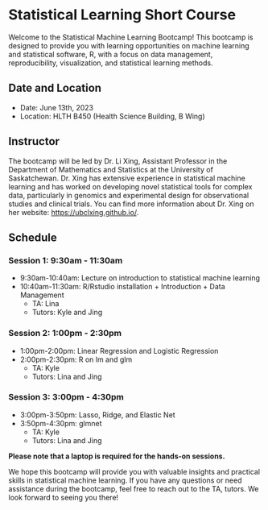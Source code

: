 # Statistical Learning Short Course 
Welcome to the Statistical Machine Learning Bootcamp! This bootcamp is designed to provide you with learning opportunities on machine learning and statistical software, R, with a focus on data management, reproducibility, visualization, and statistical learning methods.
## Date and Location
- Date: June 13th, 2023
- Location: HLTH B450 (Health Science Building, B Wing)

## Instructor
The bootcamp will be led by Dr. Li Xing, Assistant Professor in the Department of Mathematics and Statistics at the University of Saskatchewan. Dr. Xing has extensive experience in statistical machine learning and has worked on developing novel statistical tools for complex data, particularly in genomics and experimental design for observational studies and clinical trials. You can find more information about Dr. Xing on her website: https://ubclxing.github.io/.
## Schedule
### Session 1: 9:30am - 11:30am
- 9:30am-10:40am: Lecture on introduction to statistical machine learning
- 10:40am-11:30am: R/Rstudio installation + Introduction + Data Management
  - TA: Lina
  - Tutors: Kyle and Jing
### Session 2: 1:00pm - 2:30pm
- 1:00pm-2:00pm: Linear Regression and Logistic Regression
- 2:00pm-2:30pm: R on lm and glm
  - TA: Kyle
  - Tutors: Lina and Jing
### Session 3: 3:00pm - 4:30pm
- 3:00pm-3:50pm: Lasso, Ridge, and Elastic Net
- 3:50pm-4:30pm: glmnet
  - TA: Kyle
  - Tutors: Lina and Jing

**Please note that a laptop is required for the hands-on sessions.**

We hope this bootcamp will provide you with valuable insights and practical skills in statistical machine learning. If you have any questions or need assistance during the bootcamp, feel free to reach out to the TA, tutors. We look forward to seeing you there!
